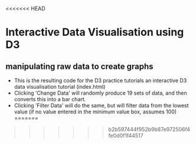 <<<<<<< HEAD
# Interactive Data Visualisation using D3

## manipulating raw data to create graphs

- This is the resulting code for the D3 practice tutorials an interactive D3 data visualisation tutorial (index.html)
- Clicking 'Change Data' will randomly produce 19 sets of data, and then converts this into a bar chart.
- Clicking 'Filter Data' will do the same, but will filter data from the lowest value (if no value entered in the minimum value box, assumes 100)
=======
>>>>>>> b2b597444f952b9b87e972506f4fe0d0f1f44517

